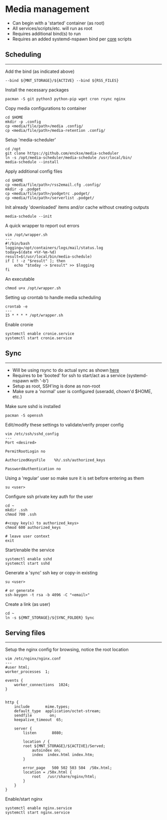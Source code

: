 Media management
================
* Can begin with a 'started' container (as root)
* All services/scripts/etc. will run as root
* Requires additional bind(s) to run
* Requires an added systemd-nspawn bind per [core](https://github.com/enckse/core-scripts) scripts

## Scheduling
---

Add the bind (as indicated above)
```
--bind ${MNT_STORAGE}/${ACTIVE} --bind ${RSS_FILES}
```

Install the necessary packages
```
pacman -S git python3 python-pip wget cron rsync nginx
```

Copy media configurations to container
```
cd $HOME
mkdir -p .config
cp <media/file/path>/media .config/
cp <media/file/path>/media-retention .config/
```

Setup 'media-scheduler'
```
cd /opt
git clone https://github.com/enckse/media-scheduler
ln -s /opt/media-scheduler/media-schedule /usr/local/bin/
media-schedule --install
```

Apply additional config files
```
cd $HOME
cp <media/file/path>/rss2email.cfg .config/
mkdir -p .podget
cp <media/file/path>/podgetrc .podget/
cp <media/file/path>/serverlist .podget/
```

Init already 'downloaded' items and/or cache without creating outputs
```
media-schedule --init
```

A quick wrapper to report out errors
```
vim /opt/wrapper.sh
---
#!/bin/bash
logging=/opt/containers/logs/mail/status.log
today=$(date +%Y-%m-%d)
result=$(/usr/local/bin/media-schedule)
if [ ! -z "$result" ]; then
    echo "$today -> $result" >> $logging
fi
```

An executable
```
chmod u+x /opt/wrapper.sh
```

Setting up crontab to handle media scheduling
```
crontab -e
---
15 * * * * /opt/wrapper.sh
```

Enable cronie
```
systemctl enable cronie.service
systemctl start cronie.service
```

## Sync
---
* Will be using rsync to do actual sync as shown [here](https://github.com/enckse/home/blob/master/.bin/syncing)
* Requires to be 'booted' for ssh to start/act as a service (systemd-nspawn with '-b')
* Setup as root, SSH'ing is done as non-root
* Make sure a 'normal' user is configured (useradd, chown'd $HOME, etc.)

Make sure sshd is installed
```
pacman -S openssh
```

Edit/modify these settings to validate/verify proper config

```
vim /etc/ssh/sshd_config
---
Port <desired>

PermitRootLogin no

AuthorizedKeysFile    %h/.ssh/authorized_keys

PasswordAuthentication no
```

Using a 'regular' user so make sure it is set before entering as them

```
su <user> 
```

Configure ssh private key auth for the user
```
cd ~
mkdir .ssh
chmod 700 .ssh

#<copy key(s) to authorized_keys>
chmod 600 authorized_keys

# leave user context
exit
```

Start/enable the service
```
systemctl enable sshd
systemctl start sshd
```

Generate a 'sync' ssh key or copy-in existing
```
su <user> 

# or generate
ssh-keygen -t rsa -b 4096 -C "<email>"
```

Create a link (as user)
```
cd ~
ln -s ${MNT_STORAGE}/${SYNC_FOLDER} Sync
```

## Serving files
---

Setup the nginx config for browsing, notice the root location
```
vim /etc/nginx/nginx.conf
---
#user html;
worker_processes  1;

events {
    worker_connections  1024;
}


http {
    include       mime.types;
    default_type  application/octet-stream;
    sendfile        on;
    keepalive_timeout  65;

    server {
        listen       8080;
	
        location / {
	    root ${MNT_STORAGE}/${ACTIVE}/Served;
            autoindex on;
            index  index.html index.htm;
        }

        error_page   500 502 503 504  /50x.html;
        location = /50x.html {
            root   /usr/share/nginx/html;
        }
    }
}
```

Enable/start nginx
```
systemctl enable nginx.service
systemctl start nginx.service
```
